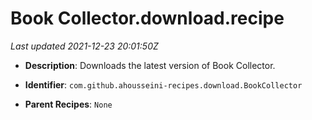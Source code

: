 # Book Collector.download.recipe

_Last updated 2021-12-23 20:01:50Z_

- **Description**: Downloads the latest version of Book Collector.

- **Identifier**: `com.github.ahousseini-recipes.download.BookCollector`

- **Parent Recipes**: `None`
